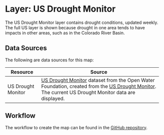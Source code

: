 # Layer: US Drought Monitor #

The US Drought Monitor layer contains drought conditions, updated weekly.
The full US layer is shown because drought in one area tends to have impacts in other areas,
such as in the Colorado River Basin.

## Data Sources ##

The following are data sources for this map:

| **Resource** | **Source** |
| -- | -- |
| US Drought Monitor | [US Drought Monitor](https://data.openwaterfoundation.org/country/us/usdm/drought-monitor/) dataset from the Open Water Foundation, created from the [US Drought Monitor](https://droughtmonitor.unl.edu/DmData/GISData.aspx). The current US Drought Monitor data are displayed. |

## Workflow

The workflow to create the map can be found in the [GitHub repository](https://github.com/OpenWaterFoundation/owf-infomapper-co-saint-vrain/tree/master/workflow/CurrentConditions/WaterSupply-Drought).
